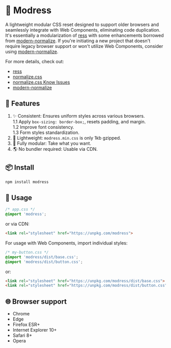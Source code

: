 # 👢 Modress

A lightweight modular CSS reset designed to support older browsers and seamlessly integrate with Web Components, eliminating code duplication. It's essentially a modularization of [ress](https://github.com/filipelinhares/ress) with some enhancements borrowed from [modern-normalize](https://github.com/sindresorhus/modern-normalize). If you're initiating a new project that doesn't require legacy browser support or won't utilize Web Components, consider using [modern-normalize](https://github.com/sindresorhus/modern-normalize).

For more details, check out:
- [ress](https://github.com/filipelinhares/ress)
- [normalize.css](https://github.com/necolas/normalize.css)
- [normalize.css Know Issues](https://github.com/necolas/normalize.css#extended-details-and-known-issues)
- [modern-normalize](https://github.com/sindresorhus/modern-normalize)

## 🚀 Features

1. ✨ Consistent: Ensures uniform styles across various browsers.  
1.1 Apply `box-sizing: border-box;`, resets padding, and margin.  
1.2 Improve font consistency.  
1.3 Form styles standardization.  
3. 🍃 Lightweight: `modress.min.css` is only 1kb gzipped.
4. 🧩 Fully modular: Take what you want.
5. 🌎 No bundler required: Usable via CDN.

## 📦 Install

```sh
npm install modress
```

## 🦄 Usage

```css
/* app.css */
@import 'modress';
```

or via CDN:

```html
<link rel="stylesheet" href="https://unpkg.com/modress">
```

For usage with Web Components, import individual styles:

```css
/* my-button.css */
@import 'modress/dist/base.css';
@import 'modress/dist/button.css';
```

or:

```html
<link rel="stylesheet" href="https://unpkg.com/modress/dist/base.css">
<link rel="stylesheet" href="https://unpkg.com/modress/dist/button.css">
```

## 🌐 Browser support

- Chrome
- Edge
- Firefox ESR+
- Internet Explorer 10+
- Safari 8+
- Opera

